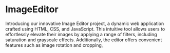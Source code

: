 # ImageEditor
Introducing our innovative Image Editor project, a dynamic web application crafted using HTML, CSS, and JavaScript. This intuitive tool allows users to effortlessly elevate their images by applying a range of filters, including saturation and grayscale effects. Additionally, the editor offers convenient features such as image rotation and cropping,
